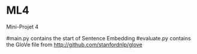 # ML4
Mini-Projet 4

#main.py contains the start of Sentence Embedding
#evaluate.py contains the GloVe file from http://github.com/stanfordnlp/glove
